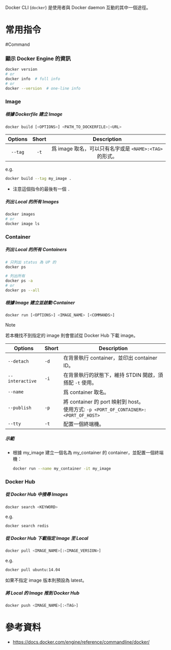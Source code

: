 Docker CLI (`docker`) 是使用者與 Docker daemon 互動的其中一個途徑。

# 常用指令

#Command 

### 顯示 Docker Engine 的資訊

```bash
docker version
# or
docker info  # full info
# or
docker --version  # one-line info
```

### Image

##### 根據 Dockerfile 建立 Image

```sh
docker build [<OPTIONS>] <PATH_TO_DOCKERFILE>|<URL>
```

|Options|Short|Description|
|:-:|:-:|:-:|
|`--tag`|`-t`|爲 image 取名，可以只有名字或是 `<NAME>:<TAG>` 的形式。|

e.g.

```bash
docker build --tag my_image .
```

- 注意這個指令的最後有一個 `.`

##### 列出 Local 的所有 Images

```bash
docker images
# or
docker image ls
```

### Container

##### 列出 Local 的所有 Containers

```bash
# 只列出 status 為 UP 的
docker ps

# 列出所有
docker ps -a
# or
docker ps --all
```

##### 根據 Image 建立並啟動 Container

```sh
docker run [<OPTIONS>] <IMAGE_NAME> [<COMMANDS>]
```

>[!Note]
>若本機找不到指定的 image 則會嘗試從 Docker Hub 下載 image。

|Options|Short|Description|
|--|--|--|
|`--detach`|`-d`|在背景執行 container，並印出 container ID。|
|`--interactive`|`-i`|在背景執行的狀態下，維持 STDIN 開啟，須搭配 `-t` 使用。|
|`--name`||爲 container 取名。|
|`--publish`|`-p`|將 container 的 port 映射到 host。</br>使用方式: `-p <PORT_OF_CONTAINER>:<PORT_OF_HOST>`|
|`--tty`|`-t`|配置一個終端機。|

##### 示範

- 根據 my_image 建立一個名為 my_container 的 container，並配置一個終端機：

    ```bash
    docker run --name my_container -it my_image
    ```

### Docker Hub

##### 從 Docker Hub 中搜尋 Images

```sh
docker search <KEYWORD>
```

e.g.

```bash
docker search redis
```

##### 從 Docker Hub 下載指定 Image 至 Local

```sh
docker pull <IMAGE_NAME>[:<IMAGE_VERSION>]
```

e.g.

```bash
docker pull ubuntu:14.04
```

如果不指定 image 版本則預設為 latest。

##### 將 Local 的 Image 推到 Docker Hub

```sh
docker push <IMAGE_NAME>[:<TAG>]
```

# 參考資料

- <https://docs.docker.com/engine/reference/commandline/docker/>
